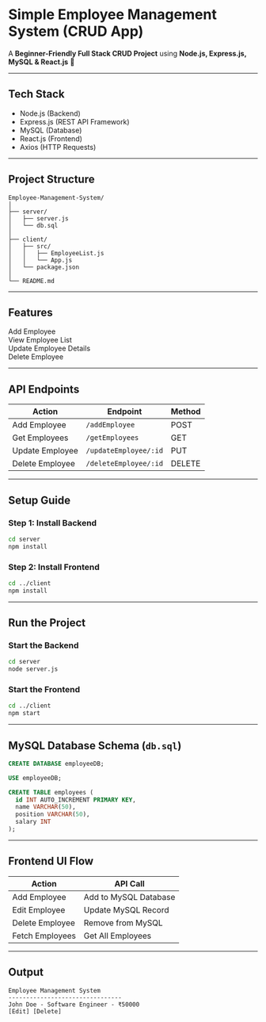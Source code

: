 
# Simple Employee Management System (CRUD App)

A **Beginner-Friendly Full Stack CRUD Project** using **Node.js, Express.js, MySQL & React.js** 🚀  

---

## Tech Stack
- Node.js (Backend)
- Express.js (REST API Framework)
- MySQL (Database)
- React.js (Frontend)
- Axios (HTTP Requests)

---

## Project Structure

```
Employee-Management-System/
│
├── server/
│   ├── server.js
│   └── db.sql
│
├── client/
│   ├── src/
│   │   ├── EmployeeList.js
│   │   └── App.js
│   └── package.json
│
└── README.md
```

---

## Features
Add Employee  
View Employee List  
Update Employee Details  
Delete Employee  

---

## API Endpoints

| Action              | Endpoint              | Method |
|----------------|-----------------|---------|
| Add Employee     | `/addEmployee` | POST |
| Get Employees   | `/getEmployees` | GET |
| Update Employee | `/updateEmployee/:id` | PUT |
| Delete Employee | `/deleteEmployee/:id` | DELETE |

---

## Setup Guide

### Step 1: Install Backend
```bash
cd server
npm install
```

### Step 2: Install Frontend
```bash
cd ../client
npm install
```

---

## Run the Project

### Start the Backend
```bash
cd server
node server.js
```

### Start the Frontend
```bash
cd ../client
npm start
```

---

## MySQL Database Schema (`db.sql`)

```sql
CREATE DATABASE employeeDB;

USE employeeDB;

CREATE TABLE employees (
  id INT AUTO_INCREMENT PRIMARY KEY,
  name VARCHAR(50),
  position VARCHAR(50),
  salary INT
);
```

---

## Frontend UI Flow

| Action               | API Call            |
|----------------|-------------------|
| Add Employee | Add to MySQL Database |
| Edit Employee | Update MySQL Record |
| Delete Employee | Remove from MySQL |
| Fetch Employees | Get All Employees |

---

##  Output
```
Employee Management System
--------------------------------
John Doe - Software Engineer - ₹50000
[Edit] [Delete]
```

